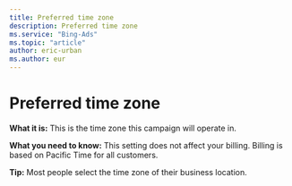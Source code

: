 ```yaml
---
title: Preferred time zone
description: Preferred time zone
ms.service: "Bing-Ads"
ms.topic: "article"
author: eric-urban
ms.author: eur
---
```


# Preferred time zone

**What it is:**   This is the time zone this campaign will operate in.

**What you need to know:**   This setting does not affect your billing. Billing is based on Pacific Time for all customers.

**Tip:**   Most people select the time zone of their business location.


